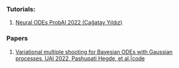 ### Tutorials:
1. [Neural ODEs ProbAI 2022 (Çağatay Yıldız)](https://cagatayyildiz.github.io/notes/node/)


### Papers
1. [Variational multiple shooting for Bayesian ODEs with Gaussian processes, UAI 2022, Pashupati Hegde, et al.](https://proceedings.mlr.press/v180/hegde22a/hegde22a.pdf)|[code](https://github.com/hegdepashupati/gaussian-process-odes)
